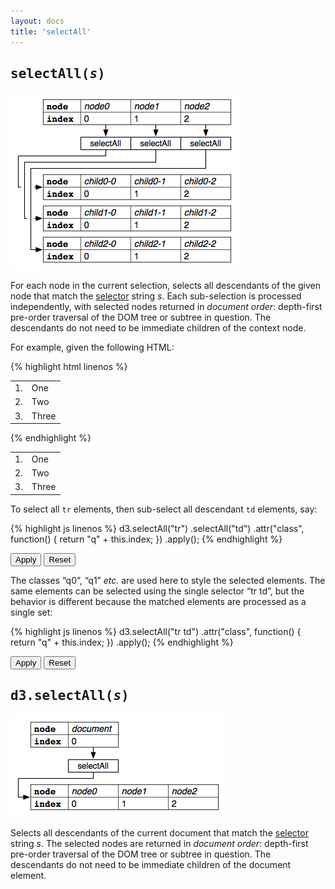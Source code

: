 ```yaml
---
layout: docs
title: 'selectAll'
---
```


## <tt>selectAll(<i>s</i>)</tt>

![selectAll](selectAll.png)

For each node in the current selection, selects all descendants of the given
node that match the [selector](http://www.w3.org/TR/css3-selectors/) string
*s*. Each sub-selection is processed independently, with selected nodes returned
in *document order*: depth-first pre-order traversal of the DOM tree or subtree
in question. The descendants do not need to be immediate children of the context
node.

For example, given the following HTML:

{% highlight html linenos %}
<table class="cat">
  <tr><td>1.</td><td>One</td></tr>
  <tr><td>2.</td><td>Two</td></tr>
  <tr><td>3.</td><td>Three</td></tr>
</table>
{% endhighlight %}

<style type="text/css">
.q0{background:#1f77b4}
.q1{background:#ff7f0e}
.q2{background:#2ca02c}
.q3{background:#d62728}
.q4{background:#9467bd}
.q5{background:#8c564b}
.q6{background:#e377c2}
.q7{background:#7f7f7f}
.q8{background:#bcbd22}
.q9{background:#17becf}
</style>

<div class="highlight ex">
  <table class="cat">
    <tr><td>1.</td><td>One</td></tr>
    <tr><td>2.</td><td>Two</td></tr>
    <tr><td>3.</td><td>Three</td></tr>
  </table>
</div>

To select all `tr` elements, then sub-select all descendant `td` elements, say:

{% highlight js linenos %}
d3.selectAll("tr")
  .selectAll("td")
    .attr("class", function() { return "q" + this.index; })
    .apply();
{% endhighlight %}

<div class="highlight ex">
  <button onclick="d3.selectAll('tr').selectAll('td').attr('class', function() { return 'q' + this.index; }).apply()">
    Apply
  </button>
  <button onclick="d3.selectAll('tr').selectAll('td').attr('class', null).apply()">
    Reset
  </button>
</div>

The classes &ldquo;q0&rdquo;, &ldquo;q1&rdquo; *etc.* are used here to style the
selected elements. The same elements can be selected using the single selector
&ldquo;tr td&rdquo;, but the behavior is different because the matched elements
are processed as a single set:

{% highlight js linenos %}
d3.selectAll("tr td")
    .attr("class", function() { return "q" + this.index; })
    .apply();
{% endhighlight %}

<div class="highlight ex">
  <button onclick="d3.selectAll('tr td').attr('class', function() { return 'q' + this.index; }).apply()">
    Apply
  </button>
  <button onclick="d3.selectAll('tr td').attr('class', null).apply()">
    Reset
  </button>
</div>

## <tt>d3.selectAll(<i>s</i>)</tt>

![selectAll](selectAll-init.png)

Selects all descendants of the current document that match the
[selector](http://www.w3.org/TR/css3-selectors/) string *s*. The selected nodes
are returned in *document order*: depth-first pre-order traversal of the DOM
tree or subtree in question. The descendants do not need to be immediate
children of the document element.
